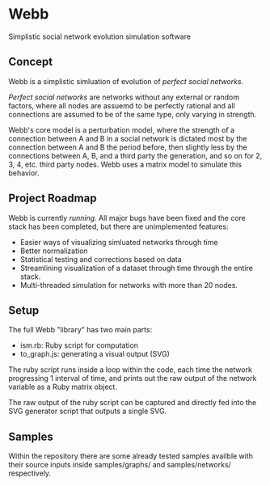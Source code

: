 # Webb

Simplistic social network evolution simulation software

## Concept

Webb is a simplistic simluation of evolution of _perfect social networks_.

_Perfect social networks_ are networks without any external or random factors, where all nodes are assuemd to be perfectly rational and all connections are assumed to be of the same type, only varying in strength.

Webb's core model is a perturbation model, where the strength of a connection between A and B in a social network is dictated most by the connection between A and B the period before, then slightly less by the connections between A, B, and a third party the generation, and so on for 2, 3, 4, etc. third party nodes. Webb uses a matrix model to simulate this behavior.

## Project Roadmap

Webb is currently _running_. All major bugs have been fixed and the core stack has been completed, but there are unimplemented features:

* Easier ways of visualizing simluated networks through time
* Better normalization
* Statistical testing and corrections based on data
* Streamlining visualization of a dataset through time through the entire stack.
* Multi-threaded simulation for networks with more than 20 nodes.

## Setup

The full Webb "library" has two main parts: 

* ism.rb: Ruby script for computation
* to\_graph.js: generating a visual output (SVG)

The ruby script runs inside a loop within the code, each time the network progressing 1 interval of time, and prints out the raw output of the network variable as a Ruby matrix object.

The raw output of the ruby script can be captured and directly fed into the SVG generator script that outputs a single SVG.

## Samples

Within the repository there are some already tested samples availble with their source inputs inside samples/graphs/ and samples/networks/ respectively.
